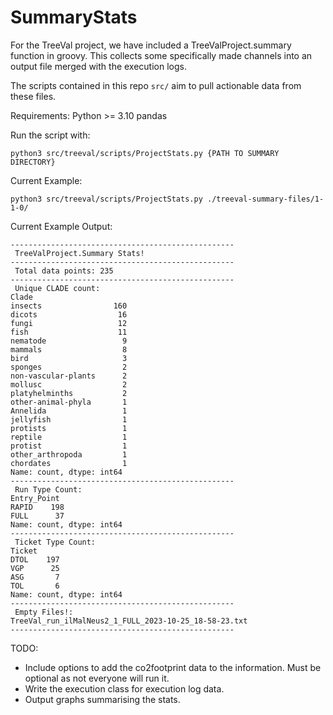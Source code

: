 # SummaryStats

For the TreeVal project, we have included a TreeValProject.summary function in groovy. This collects some specifically made channels into an output file merged with the execution logs.

The scripts contained in this repo `src/` aim to pull actionable data from these files.

Requirements:
Python >= 3.10
pandas


Run the script with:
```
python3 src/treeval/scripts/ProjectStats.py {PATH TO SUMMARY DIRECTORY}
```

Current Example:
```
python3 src/treeval/scripts/ProjectStats.py ./treeval-summary-files/1-1-0/
```

Current Example Output:
```
--------------------------------------------------
 TreeValProject.Summary Stats!
--------------------------------------------------
 Total data points: 235 
--------------------------------------------------
 Unique CLADE count:
Clade
insects                160
dicots                  16
fungi                   12
fish                    11
nematode                 9
mammals                  8
bird                     3
sponges                  2
non-vascular-plants      2
mollusc                  2
platyhelminths           2
other-animal-phyla       1
Annelida                 1
jellyfish                1
protists                 1
reptile                  1
protist                  1
other_arthropoda         1
chordates                1
Name: count, dtype: int64
--------------------------------------------------
 Run Type Count:
Entry_Point
RAPID    198
FULL      37
Name: count, dtype: int64
--------------------------------------------------
 Ticket Type Count:
Ticket
DTOL    197
VGP      25
ASG       7
TOL       6
Name: count, dtype: int64
--------------------------------------------------
 Empty Files!:
TreeVal_run_ilMalNeus2_1_FULL_2023-10-25_18-58-23.txt
--------------------------------------------------
```

TODO:
- Include options to add the co2footprint data to the information. Must be optional as not everyone will run it.
- Write the execution class for execution log data.
- Output graphs summarising the stats.